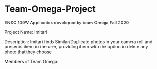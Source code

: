 # Team-Omega-Project
ENSC 100W Application developed by team Omega Fall 2020

Project Name: Imitari

Description: Imitari finds Similar/Duplicate photos in your camera roll and presents them to the user, providing them with the option to delete any photo that they choose.

Members of Team Omega:


